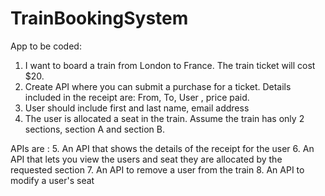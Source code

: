 # TrainBookingSystem


App to be coded:

1. I want to board a train from London to France. The train ticket will cost $20.
2. Create API where you can submit a purchase for a ticket. Details included in the receipt are: From, To, User , price paid.
3. User should include first and last name, email address
4. The user is allocated a seat in the train. Assume the train has only 2 sections, section A and section B.

APIs are : 
5. An API that shows the details of the receipt for the user
6. An API that lets you view the users and seat they are allocated by the requested section
7. An API to remove a user from the train
8. An API to modify a user's seat